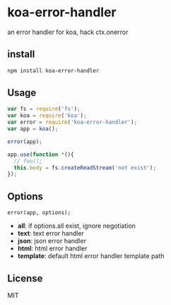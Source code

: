 koa-error-handler
=================

an error handler for koa, hack ctx.onerror

## install

```bash
npm install koa-error-handler
```

## Usage

```js
var fs = require('fs');
var koa = require('koa');
var error = require('koa-error-handler');
var app = koa();

error(app);

app.use(function *(){
  // foo();
  this.body = fs.createReadStream('not exist');
});
```

## Options

```
error(app, options);
```

* **all**: if options.all exist, ignore negotiation
* **text**: text error handler
* **json**: json error handler
* **html**: html error handler
* **template**: default html error handler template path

## License
MIT
